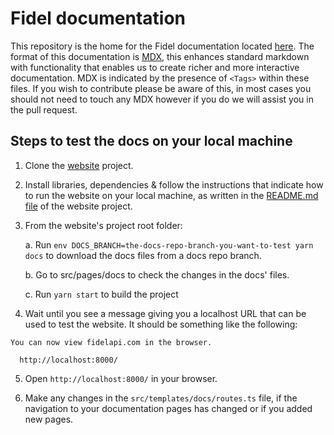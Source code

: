 # Fidel documentation

This repository is the home for the Fidel documentation located [here](https://fidel.uk/docs/). The format of this documentation is [MDX](https://mdxjs.com/), this enhances standard markdown with functionality that enables us to create richer and more interactive documentation. MDX is indicated by the presence of `<Tags>` within these files. If you wish to contribute please be aware of this, in most cases you should not need to touch any MDX however if you do we will assist you in the pull request.

## Steps to test the docs on your local machine

1. Clone the [website](https://github.com/Enigmatic-Smile/website/) project.

2. Install libraries, dependencies & follow the instructions that indicate how to run the website on your local machine, as written in the [README.md file](https://github.com/Enigmatic-Smile/website/blob/master/README.md) of the website project.

3. From the website's project root folder:
    
    a. Run `env DOCS_BRANCH=the-docs-repo-branch-you-want-to-test yarn docs` to download the docs files from a docs repo branch.

    b. Go to src/pages/docs to check the changes in the docs' files.
    
    c. Run `yarn start` to build the project

4. Wait until you see a message giving you a localhost URL that can be used to test the website. It should be something like the following:

```
You can now view fidelapi.com in the browser.

  http://localhost:8000/
```
5. Open `http://localhost:8000/` in your browser.

6. Make any changes in the `src/templates/docs/routes.ts` file, if the navigation to your documentation pages has changed or if you added new pages.
